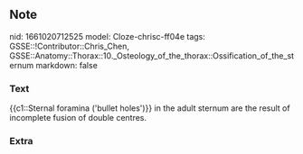 ## Note
nid: 1661020712525
model: Cloze-chrisc-ff04e
tags: GSSE::!Contributor::Chris_Chen, GSSE::Anatomy::Thorax::10._Osteology_of_the_thorax::Ossification_of_the_sternum
markdown: false

### Text
<div class='toggle'>
  {{c1::Sternal foramina ('bullet holes')}} in the adult sternum
  are the result of incomplete fusion of double centres.
</div>

### Extra


